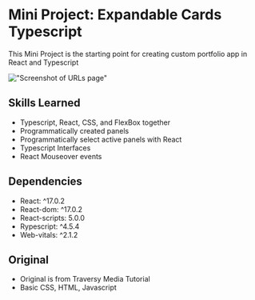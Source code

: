 # Mini Project:  Expandable Cards Typescript

This Mini Project is the starting point for creating custom portfolio app in React and Typescript

!["Screenshot of URLs page"](https://github.com/nsagias/expanding-cards-react/blob/main/docs/01_expandable_card_react.gif)

## Skills Learned
- Typescript, React, CSS, and FlexBox together
- Programmatically created panels
- Programmatically select active panels with React
- Typescript Interfaces 
- React Mouseover events


## Dependencies
- React:        ^17.0.2
- React-dom:    ^17.0.2
- React-scripts: 5.0.0
- Rypescript:   ^4.5.4
- Web-vitals:   ^2.1.2


## Original
- Original is from Traversy Media Tutorial
- Basic CSS, HTML, Javascript